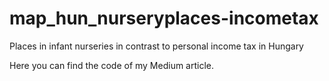 # map_hun_nurseryplaces-incometax
Places in infant nurseries in contrast to personal income tax in Hungary

Here you can find the code of my Medium article.
